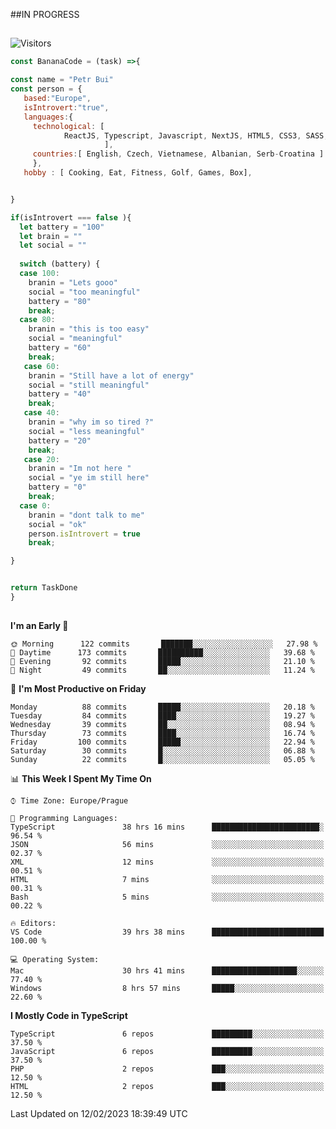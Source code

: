 ##IN PROGRESS
##
![Visitors](https://komarev.com/ghpvc/?username=petrbui&style=for-the-badge&label=Visitors+👀)
```Javascript
const BananaCode = (task) =>{

const name = "Petr Bui"
const person = {
   based:"Europe",
   isIntrovert:"true",
   languages:{
     technological: [ 
            ReactJS, Typescript, Javascript, NextJS, HTML5, CSS3, SASS, Redux, Node, Storybook, Styled-Component
                     ],
     countries:[ English, Czech, Vietnamese, Albanian, Serb-Croatina ]
     },
   hobby : [ Cooking, Eat, Fitness, Golf, Games, Box],


}

if(isIntrovert === false ){
  let battery = "100"
  let brain = ""
  let social = ""
  
  switch (battery) {
  case 100:
    branin = "Lets gooo"
    social = "too meaningful"
    battery = "80"
    break;
  case 80:
    branin = "this is too easy"
    social = "meaningful"
    battery = "60"
    break;
   case 60:
    branin = "Still have a lot of energy"
    social = "still meaningful"
    battery = "40"
    break;
   case 40:
    branin = "why im so tired ?"
    social = "less meaningful"
    battery = "20"
    break;
   case 20:
    branin = "Im not here "
    social = "ye im still here"
    battery = "0"
    break;
  case 0:
    branin = "dont talk to me"
    social = "ok"
    person.isIntrovert = true
    break;

}


return TaskDone
}
```



##
<!--
[![My GitHub stats](https://github-readme-stats.vercel.app/api?username=petrbui&theme=github_dark)](https://github.com/anuraghazra/github-readme-stats)

[![My wakatime stats](https://github-readme-stats.vercel.app/api/wakatime?username=petrbui&theme=github_dark)](https://github.com/anuraghazra/github-readme-stats)
-->
<!--START_SECTION:waka-->
**I'm an Early 🐤** 

```text
🌞 Morning      122 commits       ███████░░░░░░░░░░░░░░░░░░   27.98 % 
🌆 Daytime      173 commits       ██████████░░░░░░░░░░░░░░░   39.68 % 
🌃 Evening       92 commits       █████░░░░░░░░░░░░░░░░░░░░   21.10 % 
🌙 Night         49 commits       ██░░░░░░░░░░░░░░░░░░░░░░░   11.24 % 

```
📅 **I'm Most Productive on Friday** 

```text
Monday          88 commits       █████░░░░░░░░░░░░░░░░░░░░   20.18 % 
Tuesday         84 commits       ████░░░░░░░░░░░░░░░░░░░░░   19.27 % 
Wednesday       39 commits       ██░░░░░░░░░░░░░░░░░░░░░░░   08.94 % 
Thursday        73 commits       ████░░░░░░░░░░░░░░░░░░░░░   16.74 % 
Friday         100 commits       █████░░░░░░░░░░░░░░░░░░░░   22.94 % 
Saturday        30 commits       █░░░░░░░░░░░░░░░░░░░░░░░░   06.88 % 
Sunday          22 commits       █░░░░░░░░░░░░░░░░░░░░░░░░   05.05 % 

```


📊 **This Week I Spent My Time On** 

```text
⌚︎ Time Zone: Europe/Prague

💬 Programming Languages: 
TypeScript               38 hrs 16 mins      ████████████████████████░   96.54 % 
JSON                     56 mins             ░░░░░░░░░░░░░░░░░░░░░░░░░   02.37 % 
XML                      12 mins             ░░░░░░░░░░░░░░░░░░░░░░░░░   00.51 % 
HTML                     7 mins              ░░░░░░░░░░░░░░░░░░░░░░░░░   00.31 % 
Bash                     5 mins              ░░░░░░░░░░░░░░░░░░░░░░░░░   00.22 % 

🔥 Editors: 
VS Code                  39 hrs 38 mins      █████████████████████████   100.00 % 

💻 Operating System: 
Mac                      30 hrs 41 mins      ███████████████████░░░░░░   77.40 % 
Windows                  8 hrs 57 mins       █████░░░░░░░░░░░░░░░░░░░░   22.60 % 

```

**I Mostly Code in TypeScript** 

```text
TypeScript               6 repos             █████████░░░░░░░░░░░░░░░░   37.50 % 
JavaScript               6 repos             █████████░░░░░░░░░░░░░░░░   37.50 % 
PHP                      2 repos             ███░░░░░░░░░░░░░░░░░░░░░░   12.50 % 
HTML                     2 repos             ███░░░░░░░░░░░░░░░░░░░░░░   12.50 % 

```



 Last Updated on 12/02/2023 18:39:49 UTC
<!--END_SECTION:waka-->
